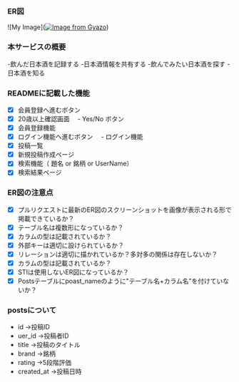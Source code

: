 ### ER図
![My Image]([![Image from Gyazo](https://i.gyazo.com/dddcb025119af6eab564509606786045.png)](https://gyazo.com/dddcb025119af6eab564509606786045))

### 本サービスの概要
-飲んだ日本酒を記録する
-日本酒情報を共有する
-飲んでみたい日本酒を探す
-日本酒を知る

### READMEに記載した機能
- [x] 会員登録へ進むボタン
- [x] 20歳以上確認画面
　- Yes/No ボタン
- [x] 会員登録機能
- [x] ログイン機能へ進むボタン
　- ログイン機能
- [x] 投稿一覧
- [x] 新規投稿作成ページ
- [x] 検索機能（ 題名 or 銘柄 or UserName）
- [x] 検索結果ページ

### ER図の注意点
- [x] プルリクエストに最新のER図のスクリーンショットを画像が表示される形で掲載できているか？
- [x] テーブル名は複数形になっているか？
- [x] カラムの型は記載されているか？
- [x] 外部キーは適切に設けられているか？
- [x] リレーションは適切に描かれているか？多対多の関係は存在しないか？
- [x] カラムの型は記載されているか？
- [x] STIは使用しないER図になっているか？
- [x] Postsテーブルにpoast_nameのように"テーブル名+カラム名"を付けていないか？

### postsについて
- id ->投稿ID
- uer_id ->投稿者ID
- title ->投稿のタイトル
- brand ->銘柄
- rating ->5段階評価
- created_at ->投稿日時
